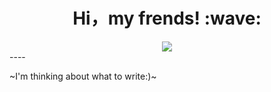 <h1 align='center'> Hi，my frends! :wave:</h1>
<div align="center">
    <img  src="https://github-readme-streak-stats.herokuapp.com/?user=Achuan-2" />
</div>
----

~I'm thinking about what to write:)~
